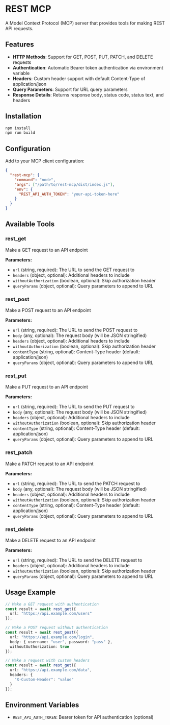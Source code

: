 # REST MCP

A Model Context Protocol (MCP) server that provides tools for making REST API requests.

## Features

- **HTTP Methods**: Support for GET, POST, PUT, PATCH, and DELETE requests
- **Authentication**: Automatic Bearer token authentication via environment variable
- **Headers**: Custom header support with default Content-Type of application/json
- **Query Parameters**: Support for URL query parameters
- **Response Details**: Returns response body, status code, status text, and headers

## Installation

```bash
npm install
npm run build
```

## Configuration

Add to your MCP client configuration:

```json
{
  "rest-mcp": {
    "command": "node",
    "args": ["/path/to/rest-mcp/dist/index.js"],
    "env": {
      "REST_API_AUTH_TOKEN": "your-api-token-here"
    }
  }
}
```

## Available Tools

### rest_get
Make a GET request to an API endpoint

**Parameters:**
- `url` (string, required): The URL to send the GET request to
- `headers` (object, optional): Additional headers to include
- `withoutAuthorization` (boolean, optional): Skip authorization header
- `queryParams` (object, optional): Query parameters to append to URL

### rest_post
Make a POST request to an API endpoint

**Parameters:**
- `url` (string, required): The URL to send the POST request to
- `body` (any, optional): The request body (will be JSON stringified)
- `headers` (object, optional): Additional headers to include
- `withoutAuthorization` (boolean, optional): Skip authorization header
- `contentType` (string, optional): Content-Type header (default: application/json)
- `queryParams` (object, optional): Query parameters to append to URL

### rest_put
Make a PUT request to an API endpoint

**Parameters:**
- `url` (string, required): The URL to send the PUT request to
- `body` (any, optional): The request body (will be JSON stringified)
- `headers` (object, optional): Additional headers to include
- `withoutAuthorization` (boolean, optional): Skip authorization header
- `contentType` (string, optional): Content-Type header (default: application/json)
- `queryParams` (object, optional): Query parameters to append to URL

### rest_patch
Make a PATCH request to an API endpoint

**Parameters:**
- `url` (string, required): The URL to send the PATCH request to
- `body` (any, optional): The request body (will be JSON stringified)
- `headers` (object, optional): Additional headers to include
- `withoutAuthorization` (boolean, optional): Skip authorization header
- `contentType` (string, optional): Content-Type header (default: application/json)
- `queryParams` (object, optional): Query parameters to append to URL

### rest_delete
Make a DELETE request to an API endpoint

**Parameters:**
- `url` (string, required): The URL to send the DELETE request to
- `headers` (object, optional): Additional headers to include
- `withoutAuthorization` (boolean, optional): Skip authorization header
- `queryParams` (object, optional): Query parameters to append to URL

## Usage Example

```typescript
// Make a GET request with authentication
const result = await rest_get({
  url: "https://api.example.com/users"
});

// Make a POST request without authentication
const result = await rest_post({
  url: "https://api.example.com/login",
  body: { username: "user", password: "pass" },
  withoutAuthorization: true
});

// Make a request with custom headers
const result = await rest_get({
  url: "https://api.example.com/data",
  headers: {
    "X-Custom-Header": "value"
  }
});
```

## Environment Variables

- `REST_API_AUTH_TOKEN`: Bearer token for API authentication (optional)